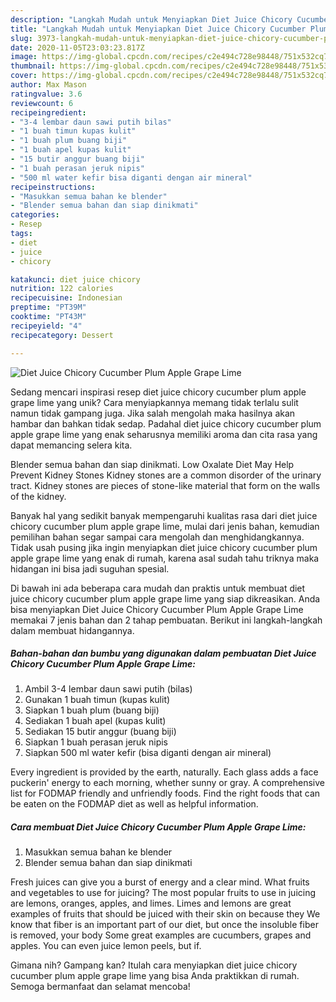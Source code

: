 ```yaml
---
description: "Langkah Mudah untuk Menyiapkan Diet Juice Chicory Cucumber Plum Apple Grape Lime, Lezat"
title: "Langkah Mudah untuk Menyiapkan Diet Juice Chicory Cucumber Plum Apple Grape Lime, Lezat"
slug: 3973-langkah-mudah-untuk-menyiapkan-diet-juice-chicory-cucumber-plum-apple-grape-lime-lezat
date: 2020-11-05T23:03:23.817Z
image: https://img-global.cpcdn.com/recipes/c2e494c728e98448/751x532cq70/diet-juice-chicory-cucumber-plum-apple-grape-lime-foto-resep-utama.jpg
thumbnail: https://img-global.cpcdn.com/recipes/c2e494c728e98448/751x532cq70/diet-juice-chicory-cucumber-plum-apple-grape-lime-foto-resep-utama.jpg
cover: https://img-global.cpcdn.com/recipes/c2e494c728e98448/751x532cq70/diet-juice-chicory-cucumber-plum-apple-grape-lime-foto-resep-utama.jpg
author: Max Mason
ratingvalue: 3.6
reviewcount: 6
recipeingredient:
- "3-4 lembar daun sawi putih bilas"
- "1 buah timun kupas kulit"
- "1 buah plum buang biji"
- "1 buah apel kupas kulit"
- "15 butir anggur buang biji"
- "1 buah perasan jeruk nipis"
- "500 ml water kefir bisa diganti dengan air mineral"
recipeinstructions:
- "Masukkan semua bahan ke blender"
- "Blender semua bahan dan siap dinikmati"
categories:
- Resep
tags:
- diet
- juice
- chicory

katakunci: diet juice chicory 
nutrition: 122 calories
recipecuisine: Indonesian
preptime: "PT39M"
cooktime: "PT43M"
recipeyield: "4"
recipecategory: Dessert

---
```



![Diet Juice Chicory Cucumber Plum Apple Grape Lime](https://img-global.cpcdn.com/recipes/c2e494c728e98448/751x532cq70/diet-juice-chicory-cucumber-plum-apple-grape-lime-foto-resep-utama.jpg)

Sedang mencari inspirasi resep diet juice chicory cucumber plum apple grape lime yang unik? Cara menyiapkannya memang tidak terlalu sulit namun tidak gampang juga. Jika salah mengolah maka hasilnya akan hambar dan bahkan tidak sedap. Padahal diet juice chicory cucumber plum apple grape lime yang enak seharusnya memiliki aroma dan cita rasa yang dapat memancing selera kita.

Blender semua bahan dan siap dinikmati. Low Oxalate Diet May Help Prevent Kidney Stones Kidney stones are a common disorder of the urinary tract. Kidney stones are pieces of stone-like material that form on the walls of the kidney.

Banyak hal yang sedikit banyak mempengaruhi kualitas rasa dari diet juice chicory cucumber plum apple grape lime, mulai dari jenis bahan, kemudian pemilihan bahan segar sampai cara mengolah dan menghidangkannya. Tidak usah pusing jika ingin menyiapkan diet juice chicory cucumber plum apple grape lime yang enak di rumah, karena asal sudah tahu triknya maka hidangan ini bisa jadi suguhan spesial.


Di bawah ini ada beberapa cara mudah dan praktis untuk membuat diet juice chicory cucumber plum apple grape lime yang siap dikreasikan. Anda bisa menyiapkan Diet Juice Chicory Cucumber Plum Apple Grape Lime memakai 7 jenis bahan dan 2 tahap pembuatan. Berikut ini langkah-langkah dalam membuat hidangannya.

<!--inarticleads1-->

##### Bahan-bahan dan bumbu yang digunakan dalam pembuatan Diet Juice Chicory Cucumber Plum Apple Grape Lime:

1. Ambil 3-4 lembar daun sawi putih (bilas)
1. Gunakan 1 buah timun (kupas kulit)
1. Siapkan 1 buah plum (buang biji)
1. Sediakan 1 buah apel (kupas kulit)
1. Sediakan 15 butir anggur (buang biji)
1. Siapkan 1 buah perasan jeruk nipis
1. Siapkan 500 ml water kefir (bisa diganti dengan air mineral)


Every ingredient is provided by the earth, naturally. Each glass adds a face puckerin&#39; energy to each morning, whether sunny or gray. A comprehensive list for FODMAP friendly and unfriendly foods. Find the right foods that can be eaten on the FODMAP diet as well as helpful information. 

<!--inarticleads2-->

##### Cara membuat Diet Juice Chicory Cucumber Plum Apple Grape Lime:

1. Masukkan semua bahan ke blender
1. Blender semua bahan dan siap dinikmati


Fresh juices can give you a burst of energy and a clear mind. What fruits and vegetables to use for juicing? The most popular fruits to use in juicing are lemons, oranges, apples, and limes. Limes and lemons are great examples of fruits that should be juiced with their skin on because they We know that fiber is an important part of our diet, but once the insoluble fiber is removed, your body Some great examples are cucumbers, grapes and apples. You can even juice lemon peels, but if. 

Gimana nih? Gampang kan? Itulah cara menyiapkan diet juice chicory cucumber plum apple grape lime yang bisa Anda praktikkan di rumah. Semoga bermanfaat dan selamat mencoba!

